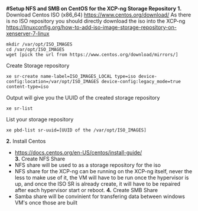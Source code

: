 **#Setup NFS and SMB on CentOS for the XCP-ng Storage Repository**
**1.** Download Centos ISO (x86_64)
https://www.centos.org/download/
As there is no ISO repository you should directly download the iso into the XCP-ng 
https://linuxconfig.org/how-to-add-iso-image-storage-repository-on-xenserver-7-linux
```
mkdir /var/opt/ISO_IMAGES
cd /var/opt/ISO_IMAGES
wget [pick the url from https://www.centos.org/download/mirrors/]
```
Create Storage repository
```
xe sr-create name-label=ISO_IMAGES_LOCAL type=iso device-config:location=/var/opt/ISO_IMAGES device-config:legacy_mode=true content-type=iso
```
Output will give you the UUID of the created storage repository

```
xe sr-list
```
List your storage repository
```
xe pbd-list sr-uuid=[UUID of the /var/opt/ISO_IMAGES]
```
**2.** Install Centos
+ https://docs.centos.org/en-US/centos/install-guide/<br>
**3.** Create NFS Share
+ NFS share will be used to as a storage repository for the iso
+ NFS share for the XCP-ng can be running on the XCP-ng itself, never the less to make use of it, the VM will have to be run once the hypervisor is up, and once the ISO SR is already create, it will have to be repaired after each hypervisor start or reboot.
**4.** Create SMB Share
+ Samba share will be convinient for transfering data between windows VM's once those are built
